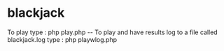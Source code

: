 # blackjack
To play type : php play.php --
To play and have results log to a file called blackjack.log  type : php playwlog.php
